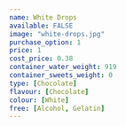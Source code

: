 ```yaml
---
name: White Drops
available: FALSE
image: "white-drops.jpg"
purchase_option: 1
price: 1
cost_price: 0.38
container_water_weight: 919
container_sweets_weight: 0
type: [Chocolate]
flavour: [Chocolate]
colour: [White]
free: [Alcohol, Gelatin]
---
```

